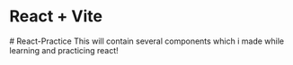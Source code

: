 # React + Vite
#   R e a c t - P r a c t i c e 
This will contain several components which i made while learning and practicing react!
 
